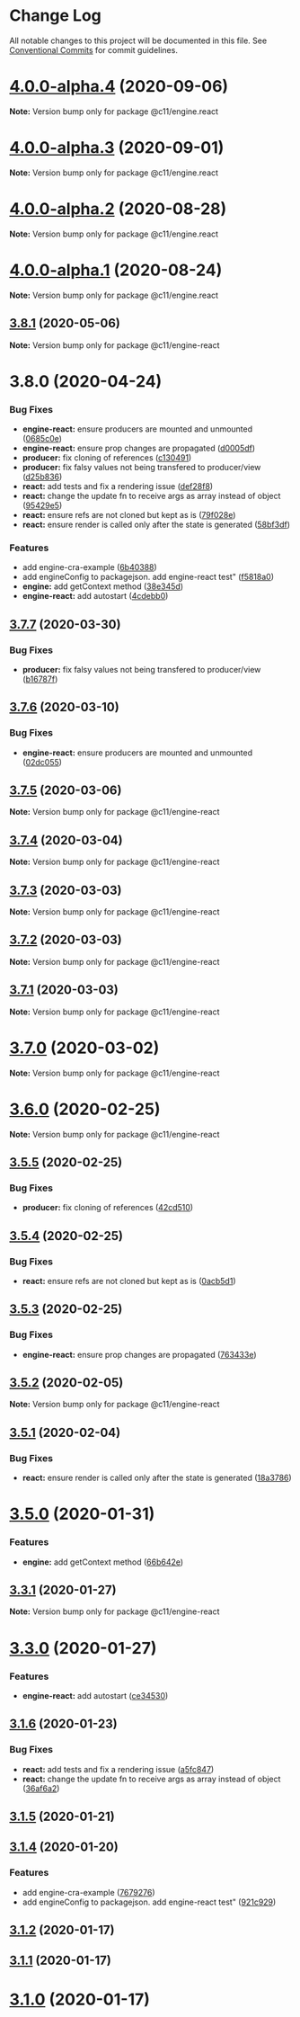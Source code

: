 # Change Log

All notable changes to this project will be documented in this file.
See [Conventional Commits](https://conventionalcommits.org) for commit guidelines.

# [4.0.0-alpha.4](https://github.com/code11/engine/compare/v4.0.0-alpha.3...v4.0.0-alpha.4) (2020-09-06)

**Note:** Version bump only for package @c11/engine.react





# [4.0.0-alpha.3](https://github.com/code11/engine/compare/v4.0.0-alpha.2...v4.0.0-alpha.3) (2020-09-01)

**Note:** Version bump only for package @c11/engine.react





# [4.0.0-alpha.2](https://github.com/code11/engine/compare/v4.0.0-alpha.1...v4.0.0-alpha.2) (2020-08-28)

**Note:** Version bump only for package @c11/engine.react





# [4.0.0-alpha.1](https://github.com/code11/engine/compare/v4.0.0-alpha.0...v4.0.0-alpha.1) (2020-08-24)

**Note:** Version bump only for package @c11/engine.react





## [3.8.1](https://github.com/code11/engine/compare/v3.8.0...v3.8.1) (2020-05-06)

**Note:** Version bump only for package @c11/engine-react





# 3.8.0 (2020-04-24)


### Bug Fixes

* **engine-react:** ensure producers are mounted and unmounted ([0685c0e](https://github.com/code11/engine/commit/0685c0ec73069417047020cd96ad8e9a97604dd2))
* **engine-react:** ensure prop changes are propagated ([d0005df](https://github.com/code11/engine/commit/d0005dfe001083c74cac4efbe34feda5a4e90d90))
* **producer:** fix cloning of references ([c130491](https://github.com/code11/engine/commit/c1304917a0e7df22d7cfc181d24815c28626d0e5))
* **producer:** fix falsy values not being transfered to producer/view ([d25b836](https://github.com/code11/engine/commit/d25b836a4b64672ccb99a60a6650cdda6282dbed))
* **react:** add tests and fix a rendering issue ([def28f8](https://github.com/code11/engine/commit/def28f8b75febaa55bc5200747bcbbd1a19a83f2))
* **react:** change the update fn to receive args as array instead of object ([95429e5](https://github.com/code11/engine/commit/95429e561668c625f46f49be6ed59ed6fa94cac6))
* **react:** ensure refs are not cloned but kept as is ([79f028e](https://github.com/code11/engine/commit/79f028eab4db4e173083c441233834b628a96b51))
* **react:** ensure render is called only after the state is generated ([58bf3df](https://github.com/code11/engine/commit/58bf3dfb4354bbe4a7b7137acc2b56e8fcc7450d))


### Features

* add engine-cra-example ([6b40388](https://github.com/code11/engine/commit/6b40388a609f2ed73c92f7c67d522dbc1961888f))
* add engineConfig to packagejson. add engine-react test" ([f5818a0](https://github.com/code11/engine/commit/f5818a0ce444d2b6c0c8b6319f5b234ec2f86df4))
* **engine:** add getContext method ([38e345d](https://github.com/code11/engine/commit/38e345d7647de789f05915e869630d0122d12c03))
* **engine-react:** add autostart ([4cdebb0](https://github.com/code11/engine/commit/4cdebb093655255612afe31a32dfad1d3f864dc5))





## [3.7.7](https://bitbucket.org/code11-com/engine/compare/v3.7.6...v3.7.7) (2020-03-30)


### Bug Fixes

* **producer:** fix falsy values not being transfered to producer/view ([b16787f](https://bitbucket.org/code11-com/engine/commits/b16787fbc1229670bb2372bb062c3397a966445f))





## [3.7.6](https://bitbucket.org/code11-com/engine/compare/v3.7.5...v3.7.6) (2020-03-10)


### Bug Fixes

* **engine-react:** ensure producers are mounted and unmounted ([02dc055](https://bitbucket.org/code11-com/engine/commits/02dc055f5d16fe7acfe130cea888e0a86e729b3a))





## [3.7.5](https://bitbucket.org/code11-com/engine/compare/v3.7.4...v3.7.5) (2020-03-06)

**Note:** Version bump only for package @c11/engine-react





## [3.7.4](https://bitbucket.org/code11-com/engine/compare/v3.7.3...v3.7.4) (2020-03-04)

**Note:** Version bump only for package @c11/engine-react





## [3.7.3](https://bitbucket.org/code11-com/engine/compare/v3.7.2...v3.7.3) (2020-03-03)

**Note:** Version bump only for package @c11/engine-react





## [3.7.2](https://bitbucket.org/code11-com/engine/compare/v3.7.1...v3.7.2) (2020-03-03)

**Note:** Version bump only for package @c11/engine-react





## [3.7.1](https://bitbucket.org/code11-com/engine/compare/v3.7.0...v3.7.1) (2020-03-03)

**Note:** Version bump only for package @c11/engine-react





# [3.7.0](https://bitbucket.org/code11-com/engine/compare/v3.6.0...v3.7.0) (2020-03-02)

**Note:** Version bump only for package @c11/engine-react





# [3.6.0](https://bitbucket.org/code11-com/engine/compare/v3.5.5...v3.6.0) (2020-02-25)

**Note:** Version bump only for package @c11/engine-react





## [3.5.5](https://bitbucket.org/code11-com/engine/compare/v3.5.4...v3.5.5) (2020-02-25)


### Bug Fixes

* **producer:** fix cloning of references ([42cd510](https://bitbucket.org/code11-com/engine/commits/42cd510e8a16f495908fdc9892f47e58d64cf262))





## [3.5.4](https://bitbucket.org/code11-com/engine/compare/v3.5.3...v3.5.4) (2020-02-25)


### Bug Fixes

* **react:** ensure refs are not cloned but kept as is ([0acb5d1](https://bitbucket.org/code11-com/engine/commits/0acb5d1f55162e0d9969fdcfce84e9a7cdaceab2))





## [3.5.3](https://bitbucket.org/code11-com/engine/compare/v3.5.2...v3.5.3) (2020-02-25)


### Bug Fixes

* **engine-react:** ensure prop changes are propagated ([763433e](https://bitbucket.org/code11-com/engine/commits/763433ecc2969972d31aa8231cdb5293fcd9fa4c))





## [3.5.2](https://bitbucket.org/code11-com/engine/compare/v3.5.1...v3.5.2) (2020-02-05)

**Note:** Version bump only for package @c11/engine-react





## [3.5.1](https://bitbucket.org/code11-com/engine/compare/v3.5.0...v3.5.1) (2020-02-04)


### Bug Fixes

* **react:** ensure render is called only after the state is generated ([18a3786](https://bitbucket.org/code11-com/engine/commits/18a3786ff9f08d06e1fcdf1287bbf2b2b401fe67))





# [3.5.0](https://bitbucket.org/code11-com/engine/compare/v3.4.0...v3.5.0) (2020-01-31)


### Features

* **engine:** add getContext method ([66b642e](https://bitbucket.org/code11-com/engine/commits/66b642e177a3d3170ae2c284b430b4d69cbb7755))





## [3.3.1](https://bitbucket.org/code11-com/engine/compare/v3.3.0...v3.3.1) (2020-01-27)

**Note:** Version bump only for package @c11/engine-react





# [3.3.0](https://bitbucket.org/code11-com/engine/compare/v3.1.6...v3.3.0) (2020-01-27)


### Features

* **engine-react:** add autostart ([ce34530](https://bitbucket.org/code11-com/engine/commits/ce34530c2d6051db3c3a7a6fd96d758ce0ddfd93))



## [3.1.6](https://bitbucket.org/code11-com/engine/compare/v3.1.5...v3.1.6) (2020-01-23)


### Bug Fixes

* **react:** add tests and fix a rendering issue ([a5fc847](https://bitbucket.org/code11-com/engine/commits/a5fc8475276d4473d6967e5e4133641b0efcae9a))
* **react:** change the update fn to receive args as array instead of object ([36af6a2](https://bitbucket.org/code11-com/engine/commits/36af6a221a5ead9db2fcfb18381a7648db7d7a58))



## [3.1.5](https://bitbucket.org/code11-com/engine/compare/v3.1.4...v3.1.5) (2020-01-21)



## [3.1.4](https://bitbucket.org/code11-com/engine/compare/v3.2.0...v3.1.4) (2020-01-20)


### Features

* add engine-cra-example ([7679276](https://bitbucket.org/code11-com/engine/commits/7679276a51f1d1fc052ddb45552a027ba45438c4))
* add engineConfig to packagejson. add engine-react test" ([921c929](https://bitbucket.org/code11-com/engine/commits/921c9291ca7c93acf0a0e23f592cab03c9fed1db))



## [3.1.2](https://bitbucket.org/code11-com/engine/compare/v3.0.5...v3.1.2) (2020-01-17)



## [3.1.1](https://bitbucket.org/code11-com/engine/compare/v3.0.4...v3.1.1) (2020-01-17)



# [3.1.0](https://bitbucket.org/code11-com/engine/compare/v3.0.3...v3.1.0) (2020-01-17)
